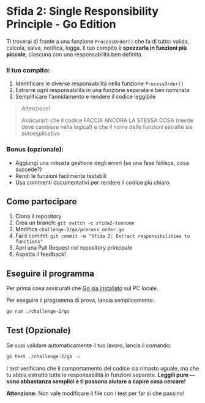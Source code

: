 # Sfida 2: Single Responsibility Principle - Go Edition

Ti troverai di fronte a una funzione `ProcessOrder()` che fa di tutto: valida, calcola, salva, notifica, logga. Il tuo compito è **spezzarla in funzioni più piccole**, ciascuna con una responsabilità ben definita.

### Il tuo compito:

1. Identificare le diverse responsabilità nella funzione `ProcessOrder()`
2. Estrarre ogni responsabilità in una funzione separata e ben nominata
3. Semplificare l'annidamento e rendere il codice leggibile
> Attenzione!
>
> Assicurarti che il codice FACCIA ANCORA LA STESSA COSA (niente deve cambiare nella logica!) e che il nome delle funzioni estratte sia autoesplicativo

### Bonus (opzionale):

- Aggiungi una robusta gestione degli errori (se una fase fallisce, cosa succede?)
- Rendi le funzioni facilmente testabili
- Usa commenti documentativi per rendere il codice più chiaro

## Come partecipare

1. Clona il repository
2. Crea un branch: `git switch -c sfida2-tuonome`
3. Modifica `challenge-2/go/process_order.go`
4. Fai il commit: `git commit -m "Sfida 2: Extract responsibilities to functions"`
5. Apri una Pull Request nel repository principale
6. Aspetta il feedback!

## Eseguire il programma

Per prima cosa assicurati che [Go sia installato](https://go.dev/doc/install) sul PC locale.

Per eseguire il programma di prova, lancia semplicemente:

```bash
go run ./challenge-2/go
```

## Test (Opzionale)

Se vuoi validare automaticamente il tuo lavoro, lancia il comando:

```bash
go test ./challenge-2/go -v
```

I test verificano che il comportamento del codice sia rimasto uguale, ma che tu abbia estratto tutte le responsabilità in funzioni separate. **Leggili pure — sono abbastanza semplici e ti possono aiutare a capire cosa cercare!**

**Attenzione:** Non vale modificare il file con i test per far sì che passino!
